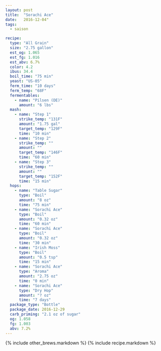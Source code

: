 ```yaml
---
layout: post
title:  "Sorachi Ace"
date:   2016-12-04"
tags:
  - saison

recipe:
  type: "All Grain"
  size: "2.75 gallon"
  est_og: 1.065
  est_fg: 1.016
  est_abv: 6.7%
  color: 4.2
  ibus: 34.4
  boil_time: "75 min"
  yeast: "US-05"
  ferm_time: "10 days"
  ferm_temp: "68F"
  fermentables:
    - name: "Pilsen (DE)"
      amount: "6 lbs"
  mash:
    - name: "Step 1"
      strike_temp: "131F"
      amount: "1.75 gal"
      target_temp: "129F"
      time: "10 min"
    - name: "Step 2"
      strike_temp: ""
      amount: ""
      target_temp: "146F"
      time: "60 min"
    - name: "Step 3"
      strike_temp: ""
      amount: ""
      target_temp: "152F"
      time: "15 min"
  hops:
    - name: "Table Sugar"
      type: "Boil"
      amount: "8 oz"
      time: "75 min"
    - name: "Sorachi Ace"
      type: "Boil"
      amount: "0.32 oz"
      time: "60 min"
    - name: "Sorachi Ace"
      type: "Boil"
      amount: "0.32 oz"
      time: "30 min"
    - name: "Irish Moss"
      type: "Boil"
      amount: "0.5 tsp"
      time: "15 min"
    - name: "Sorachi Ace"
      type: "Aroma"
      amount: "2.75 oz"
      time: "0 min"
    - name: "Sorachi Ace"
      type: "Dry Hop"
      amount: "? oz"
      time: "7 days"
  package_type: "Bottle"
  package_date: 2016-12-29
  carb_priming: "2.1 oz of sugar"
  og: 1.058
  fg: 1.003
  abv: 7.2%
---
```


{% include other_brews.markdown %}
{% include recipe.markdown %}

